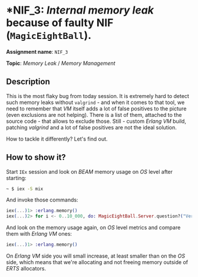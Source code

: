 # *NIF_3: *Internal memory leak* because of faulty NIF (`MagicEightBall`).

**Assignment name**: `NIF_3`

**Topic**: *Memory Leak* / *Memory Management*

## Description

This is the most flaky bug from today session. It is extremely hard to detect such memory leaks without `valgrind` - and when it comes to that tool, we need to remember that *VM* itself adds a lot of false positives to the picture (even exclusions are not helping). There is a list of them, attached to the source code - that allows to exclude those. Still - custom *Erlang VM* build, patching *valgrind* and a lot of false positives are not the ideal solution.

How to tackle it differently? Let's find out. 

## How to show it?

Start `IEx` session and look on *BEAM* memory usage on *OS* level after starting:

```bash
~ $ iex -S mix
```

And invoke those commands:

```elixir
iex(...)1> :erlang.memory()
iex(...)2> for i <- 0..10_000, do: MagicEightBall.Server.question?("Very long and winded up question that will finally eat memory and kill VM, maybe - maybe not I'm joking, right?")
```

And look on the memory usage again, on *OS* level metrics and compare them with *Erlang VM* ones:

```elixir
iex(...)1> :erlang.memory()
```

On *Erlang VM* side you will small increase, at least smaller than on the *OS* side, which means that we're allocating and not freeing memory outside of *ERTS* allocators.